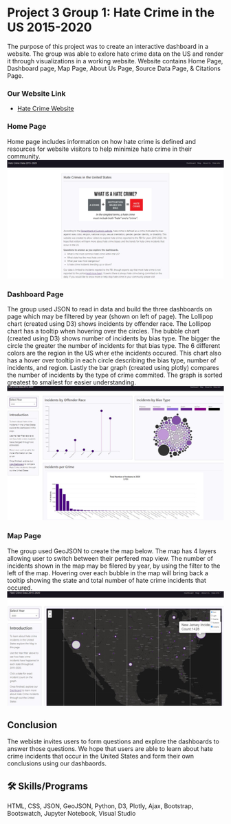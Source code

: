 
# Project 3 Group 1: Hate Crime in the US 2015-2020


The purpose of this project was to create an interactive dashboard in a website. The group was able to exlore hate crime data on the US and render it through visualizations in a working website. Website contains Home Page, Dashboard page, Map Page, About Us Page, Source Data Page, & Citations Page. 


### Our Website Link

 - [Hate Crime Website](https://boojaado.github.io/group1-project3/website/dashboard.html)



### Home Page
Home page includes information on how hate crime is defined and resources for website visitors to help minimize hate crime in their community.
![HomePage Screenshot](https://github.com/boojaado/group1-project3/blob/main/readmeImages/home.jpg?raw=true)


### Dashboard Page
The group used JSON to read in data and build the three dashboards on page which may be filtered by year (shown on left of page).
The Lollipop chart (created using D3) shows incidents by offender race. The Lollipop chart has a tooltip when hovering over the circles. 
The bubble chart  (created using D3) shows number of incidents by bias type. The bigger the circle the greater the number of incidents for that bias type.
The 6 different colors are the region in the US wher ethe incidents occured. This chart also has a hover over tooltip in each circle describing the bias type, number of incidents, and region. Lastly the bar graph (created using plotly) compares the number of incidents by the type of crime commited. The graph is sorted greatest to smallest for easier understanding. 
![Dashboard](https://github.com/boojaado/group1-project3/blob/main/readmeImages/Dashboard.jpg?raw=true)


### Map Page
The group used GeoJSON to create the map below. The map has 4 layers allowing user to switch between their perfered map view. The number of incidents shown 
in the map may be filered by year, by using the filter to the left of the map. Hovering over each bubble in the map will
bring back a tooltip showing the state and total number of hate crime incidents that occured. 
![Dashboard](https://github.com/boojaado/group1-project3/blob/main/readmeImages/mapjpg.jpg?raw=true)


## Conclusion
The webiste invites users to form questions and explore the dashboards to 
answer those questions. We hope that users are able to learn about hate crime incidents that occur in the United States
and form their own conclusions using our dashbaords. 

## 🛠 Skills/Programs
HTML, CSS, JSON, GeoJSON, Python, D3, Plotly, Ajax, Bootstrap, Bootswatch, Jupyter Notebook, Visual Studio

